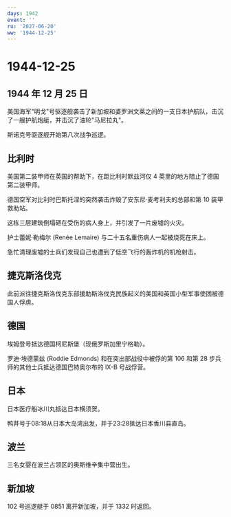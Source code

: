 ```yaml
---
days: 1942
event: ''
ru: '2027-06-20'
ww: '1944-12-25'
---
```


# 1944-12-25

## 1944 年 12 月 25 日

美国海军"明戈"号驱逐舰袭击了新加坡和婆罗洲文莱之间的一支日本护航队，击沉了一艘护航炮艇，并击沉了油轮"马尼拉丸"。

斯诺克号驱逐舰开始第八次战争巡逻。

## 比利时

美国第二装甲师在英国的帮助下，在距比利时默兹河仅 4
英里的地方阻止了德国第二装甲师。

德国空军对比利时巴斯托涅的突然袭击炸毁了安东尼·麦考利夫的总部和第 10
装甲救助站。

这栋三层建筑倒塌砸在受伤的病人身上，并引发了一片废墟的火灾。

护士蕾妮·勒梅尔 (Renée Lemaire) 与二十五名重伤病人一起被烧死在床上。

急忙清理废墟的士兵们发现自己也遭到了低空飞行的轰炸机的机枪射击。

## 捷克斯洛伐克

此前派往捷克斯洛伐克东部援助斯洛伐克民族起义的美国和英国小型军事使团被德国人俘虏。

## 德国

埃姆登号抵达德国柯尼斯堡（现俄罗斯加里宁格勒）。

罗迪·埃德蒙兹 (Roddie Edmonds) 和在突出部战役中被俘的第 106 和第 28
步兵师的其他士兵抵达德国巴特奥尔布的 IX-B 号战俘营。

## 日本

日本医疗船冰川丸抵达日本横须贺。

鸭井号于08:18从日本大岛湾出发，并于23:28抵达日本香川县直岛。

## 波兰

三名女婴在波兰占领区的奥斯维辛集中营出生。

## 新加坡

102 号巡逻艇于 0851 离开新加坡，并于 1332 时返回。